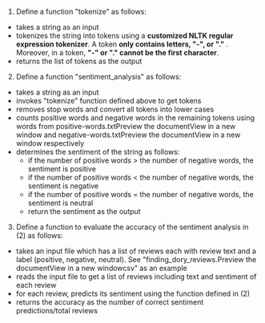 1. Define a function "tokenize" as follows:
 * takes a string as an input
 * tokenizes the string into tokens using a <strong>customized NLTK regular expression tokenizer</strong>. A token <strong>only contains letters, "-", or "."</strong> . Moreover, in a token, <strong>"-" or "." cannot be the first character</strong>.
 * returns the list of tokens as the output

2. Define a function "sentiment_analysis" as follows:
 * takes a string as an input
 * invokes "tokenize" function defined above to get tokens
 * removes stop words and convert all tokens into lower cases
 * counts positive words and negative words in the remaining tokens using words from positive-words.txtPreview the documentView in a new window and negative-words.txtPreview the documentView in a new window respectively
 * determines the sentiment of the string as follows:
   * if the number of positive words > the number of negative words, the sentiment is positive
   * if the number of positive words < the number of negative words, the sentiment is negative
   * if the number of positive words = the number of negative words, the sentiment is neutral
   * return the sentiment as the output

3. Define a function to evaluate the accuracy of the sentiment analysis in (2) as follows:
 * takes an input file which has a list of reviews each with review text and a label (positive, negative, neutral). See "finding_dory_reviews.Preview the documentView in a new windowcsv" as an example
 * reads the input file to get a list of reviews including text and sentiment of each review
 * for each review, predicts its sentiment using the function defined in (2)
 * returns the accuracy as the number of correct sentiment predictions/total reviews
